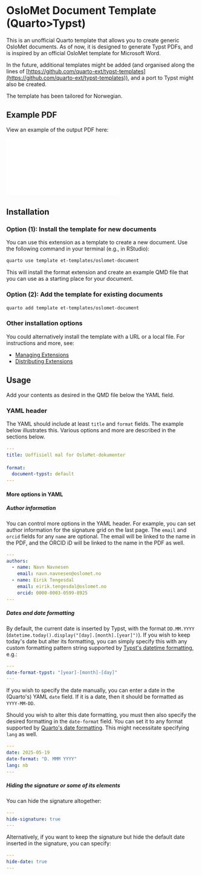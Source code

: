 # OsloMet Document Template (Quarto>Typst)

This is an unofficial Quarto template that allows you to create generic OsloMet documents. As of now, it is designed to generate Typst PDFs, and is inspired by an official OsloMet template for Microsoft Word.

In the future, additional templates might be added (and organised along the lines of [https://github.com/quarto-ext/typst-templates](https://github.com/quarto-ext/typst-templates)), and a port to Typst might also be created.

The template has been tailored for Norwegian.

## Example PDF
View an example of the output PDF here:

![](example.pdf)

## Installation
### Option (1): Install the template for new documents

You can use this extension as a template to create a new document. Use the following command in your terminal (e.g., in RStudio):

```bash
quarto use template et-templates/oslomet-document
```

This will install the format extension and create an example QMD file
that you can use as a starting place for your document.

### Option (2): Add the template for existing documents

```bash
quarto add template et-templates/oslomet-document
```

### Other installation options
You could alternatively install the template with a URL or a local file. For instructions and more, see:

- [Managing Extensions](https://quarto.org/docs/extensions/managing.html)
- [Distributing Extensions](https://quarto.org/docs/extensions/distributing.html)

## Usage

Add your contents as desired in the QMD file below the YAML field.

### YAML header

The YAML should include at least `title` and `format` fields. The example below illustrates this. Various options and more are described in the sections below.

```yaml
---
title: Uoffisiell mal for OsloMet-dokumenter

format:
  document-typst: default
---
```

#### More options in YAML
##### Author information
You can control more options in the YAML header. For example, you can set author information for the signature grid on the last page. The `email` and `orcid` fields for any `name` are optional. The email will be linked to the name in the PDF, and the ORCID iD will be linked to the name in the PDF as well.

```yaml
---
authors:
  - name: Navn Navnesen
    email: navn.navnesen@oslomet.no
  - name: Eirik Tengesdal
    email: eirik.tengesdal@oslomet.no
    orcid: 0000-0003-0599-8925
---
```

##### Dates and date formatting
By default, the current date is inserted by Typst, with the format `DD.MM.YYYY` (`datetime.today().display("[day].[month].[year]")`). If you wish to keep today's date but alter its formatting, you can simply specify this with any custom formatting pattern string supported by [Typst's datetime formatting](https://typst.app/docs/reference/foundations/datetime/), e.g.:

```yaml
---
date-format-typst: "[year]-[month]-[day]"
---
```

If you wish to specify the date manually, you can enter a date in the (Quarto's) YAML `date` field. If it is a date, then it should be formatted as `YYYY-MM-DD`.

Should you wish to alter this date formatting, you must then also specify the desired formatting in the `date-format` field. You can set it to any format supported by [Quarto's date formatting](https://quarto.org/docs/reference/dates.html). This might necessitate specifying `lang` as well.

```yaml
---
date: 2025-05-19
date-format: "D. MMM YYYY"
lang: nb
---
```

##### Hiding the signature or some of its elements
You can hide the signature altogether:

```yaml
---
hide-signature: true
---
```

Alternatively, if you want to keep the signature but hide the default date inserted in the signature, you can specify:

```yaml
---
hide-date: true
---
```